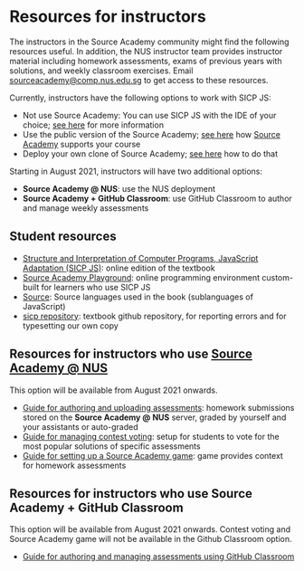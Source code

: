 # Resources for instructors

The instructors in the Source Academy community might find the following resources useful. In addition, the NUS instructor team provides instructor material including homework assessments, exams of previous years with solutions, and weekly classroom exercises. Email [sourceacademy@comp.nus.edu.sg](mailto:sourceacademy@comp.nus.edu.sg) to get access to these resources. 

Currently, instructors have the following options to work with SICP JS:
- Not use Source Academy: You can use SICP JS with the IDE of your choice; [see here](package/README.md) for more information
- Use the public version of the Source Academy; [see here](vanilla/README.md) how [Source Academy](https://source-academy.github.io/) supports your course
- Deploy your own clone of Source Academy; [see here](../deployment/README.md) how to do that

Starting in August 2021, instructors will have two additional options:
- **Source Academy @ NUS**: use the NUS deployment
- **Source Academy + GitHub Classroom**: use GitHub Classroom to author and manage weekly assessments

## Student resources

- [Structure and Interpretation of Computer Programs, JavaScript Adaptation (SICP JS)](https://source-academy.github.io/sicp/): online edition of the textbook
- [Source Academy Playground](https://source-academy.github.io/): online programming environment custom-built for learners who use SICP JS
- [Source](https://source-academy.github.io/source/): Source languages used in the book (sublanguages of JavaScript)
- [sicp repository](https://github.com/source-academy/sicp): textbook github repository, for reporting errors and for typesetting our own copy

## Resources for instructors who use [Source Academy @ NUS](https://sourceacademy.nus.edu.sg/)

This option will be available from August 2021 onwards. 

- [Guide for authoring and uploading assessments](assessment/README.md): homework submissions stored on the **Source Academy @ NUS** server, graded by yourself and your assistants or auto-graded
- [Guide for managing contest voting](voting/README.md): setup for students to vote for the most popular solutions of specific assessments 
- [Guide for setting up a Source Academy game](game/README.md): game provides context for homework assessments

## Resources for instructors who use Source Academy + GitHub Classroom

This option will be available from August 2021 onwards. Contest voting and Source Academy game will not be available in the Github Classroom option.

- [Guide for authoring and managing assessments using GitHub Classroom](github/README.md)

